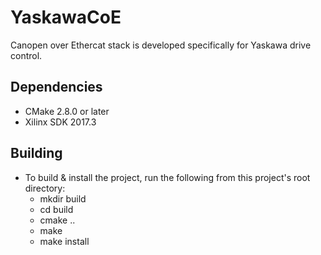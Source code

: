 # YaskawaCoE
Canopen over Ethercat stack is developed specifically for Yaskawa drive control.

Dependencies
------------

 * CMake 2.8.0 or later
 * Xilinx SDK 2017.3

Building
--------
  * To build & install the project, run the following from this project's root
directory:
    * mkdir build
    * cd build
    * cmake ..
    * make
    * make install
